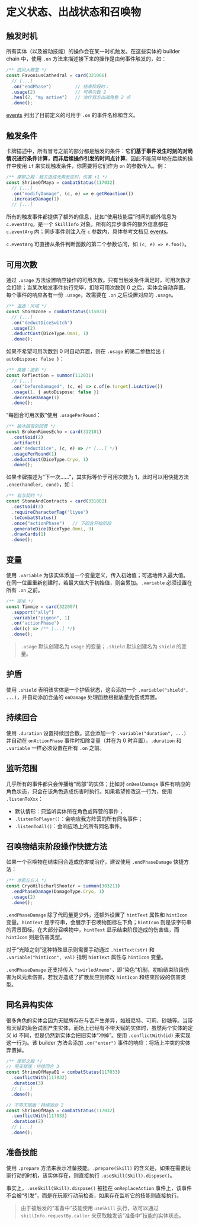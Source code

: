 # 定义状态、出战状态和召唤物

## 触发时机

所有实体（以及被动技能）的操作会在某一时机触发。在这些实体的 builder chain 中，使用 `.on` 方法来描述接下来的操作是由何事件触发的，如：

```ts
/** 西风大教堂 */
const FavoniusCathedral = card(321006)
  // [...]
  .on("endPhase")         // 结束阶段时：
  .usage(2)               // 可用次数 2
  .heal(2, "my active")   // 治疗我方出战角色 2 点
  .done();
```

[events](./events.md) 列出了目前定义的可用于 `.on` 的事件名称和含义。

## 触发条件

卡牌描述中，所有冒号之前的部分都是触发的条件：**它们基于事件发生时刻的对局情况进行条件计算，而非后续操作引发的时间点计算**。因此不能简单地在后续的操作中使用 `if` 来实现触发条件，你需要将它们作为 `on` 的参数传入。例：

```ts
/** 摩耶之殿：我方造成元素反应时，伤害 +1 */
const ShrineOfMaya = combatStatus(117032)
  // [...]
  .on("modifyDamage", (c, e) => e.getReaction())
  .increaseDamage(1)
  // [...]
```

所有的触发事件都提供了额外的信息，比如“使用技能后”时间的额外信息为 `c.eventArg`，是一个 `SkillInfo` 对象。所有的异步事件的额外信息都在 `c.eventArg` 内；同步事件则注入在 `c` 参数内，具体参考文档见 [events](./events.md)。

`c.eventArg` 可直接从条件判断函数的第二个参数访问，如 `(c, e) => e.foo()`。

## 可用次数

通过 `.usage` 方法设置响应操作的可用次数。只有当触发条件满足时，可用次数才会扣除；当某次触发事件执行完毕，扣除可用次数到 0 之后，实体会自动弃置。每个事件的响应各有一份 `.usage`，故需要在 `.on` 之后设置对应的 `.usage`。

```ts
/** 温迪：风域 */
const Stormzone = combatStatus(115031)
  // [...]
  .on("deductDiceSwitch")
  .usage(2)
  .deductCost(DiceType.Omni, 1)
  .done();
```

如果不希望可用次数到 0 时自动弃置，则在 `.usage` 的第二参数给出 `{ autoDispose: false }`：

```ts
/** 莫娜：虚影 */
const Reflection = summon(112031)
  // [...]
  .on("beforeDamaged", (c, e) => c.of(e.target).isActive())
  .usage(1, { autoDispose: false })
  .decreaseDamage(1)
  .done();
```

“每回合可用次数”使用 `.usagePerRound`：

```ts
/** 破冰踏雪的回音 */
const BrokenRimesEcho = card(312101)
  .costVoid(2)
  .artifact()
  .on("deductDice", (c, e) => /* [...] */)
  .usagePerRound(1)
  .deductCost(DiceType.Cryo, 1)
  .done();
```

如果卡牌描述为“下一次……”，其实际等价于可用次数为 1，此时可以用快捷方法 `.once(handler, cond)`，如：

```ts
/** 岩与契约 */
const StoneAndContracts = card(331802)
  .costVoid(3)
  .requireCharacterTag("liyue")
  .toCombatStatus()
  .once("actionPhase")   // 下回合开始阶段
  .generateDice(DiceType.Omni, 3)
  .drawCards(1)
  .done();
```

## 变量

使用 `.variable` 为该实体添加一个变量定义，传入初始值；可选地传入最大值。在同一位置重新创建时，若最大值大于初始值，则会累加。`.variable` 必须设置在所有 `.on` 之前。

```ts
/** 提米 */
const Timmie = card(322007)
  .support("ally")
  .variable("pigeon", 1)
  .on("actionPhase")
  .do((c) => /** [...] */)
  .done();
```

> `.usage` 默认创建名为 `usage` 的变量；`.shield` 默认创建名为 `shield` 的变量。

## 护盾

使用 `.shield` 表明该实体是一个护盾状态，这会添加一个 `.variable("shield", ...)`，并自动添加合适的 `onDamage` 处理函数根据盾量免伤或弃置。

## 持续回合

使用 `.duration` 设置持续回合数。这会添加一个 `.variable("duration", ...)` 并自动在 `onActionPhase` 事件时扣除变量（并在为 0 时弃置）。`.duration` 和 `.variable` 一样必须设置在所有 `.on` 之前。

## 监听范围

几乎所有的事件都只会传播给“局部”的实体；比如对 `onDealDamage` 事件有响应的角色状态，只会在该角色造成伤害时执行。如果希望修改这一行为，使用 `.listenToXxx`：
- 默认情形：只监听实体所在角色或阵营的事件；
- `.listenToPlayer()`：会响应我方阵营的所有同名事件；
- `.listenToAll()`：会响应场上的所有同名事件。

## 召唤物结束阶段操作快捷方法

如果一个召唤物在结束回合造成伤害或治疗，建议使用 `.endPhaseDamage` 快捷方法：

```ts
/** 冰箭丘丘人 */
const CryoHilichurlShooter = summon(303211)
  .endPhaseDamage(DamageType.Cryo, 1)
  .usage(2)
  .done();
```

`.endPhaseDamage` 除了代码量更少外，还额外设置了 `hintText` 属性和 `hintIcon` 变量。`hintText` 是字符串，会展示于召唤物图标左下角；`hintIcon` 则是该字符串的背景图标。在大部分召唤物中，`hintText` 显示结束阶段造成的伤害值，而 `hintIcon` 则是伤害类型。

对于“光降之剑”这种特殊显示则需要手动通过 `.hintText(str)` 和 `.variable("hintIcon", val)` 指明 `hintText` 属性与 `hintIcon` 变量。

`.endPhaseDamage` 还支持传入 `"swirledAnemo"`，即“染色”机制，初始结束阶段伤害为风元素伤害，若我方造成了扩散反应则修改 `hintIcon` 和结束阶段的伤害类型。

## 同名异构实体

很多角色的实体会因为天赋牌存在与否产生差异，如班尼特、可莉、砂糖等。当带有天赋的角色试图产生实体，而场上已经有不带天赋的实体时，虽然两个实体的定义 id 不同，但是仍然新实体会把旧实体“冲掉”。使用 `.conflictWith(id)` 来实现这一行为。该 builder 方法会添加 `.on("enter")` 事件的响应：将场上冲突的实体弃置掉。

```ts
/** 摩耶之殿 */
// 带天赋版：持续回合 3
const ShrineOfMaya01 = combatStatus(117033)
  .conflictWith(117032)
  .duration(3)
  // [...]
  .done();

// 不带天赋版：持续回合 2
const ShrineOfMaya = combatStatus(117032)
  .conflictWith(117033)
  .duration(2)
  // [...]
  .done();
```

## 准备技能

使用 `.prepare` 方法来表示准备技能。`.prepare(Skill)` 的含义是，如果在需要玩家行动的时机，该实体存在，则直接执行 `.useSkill(Skill).dispose()`。

事实上，`.useSkill(Skill).dispose()` 被挂在 `onReplaceAction` 事件上，该事件不会被“引发”，而是在玩家行动前检查，如果存在监听它的技能则直接执行。

> 由于被触发的“准备中”技能使用 `useSkill` 执行，故可以通过 `skillInfo.requestBy.caller` 来获取触发该“准备中”技能的实体状态。
